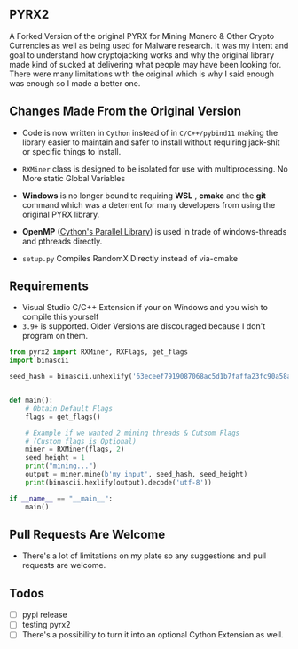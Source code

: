 PYRX2
-----

A Forked Version of the original PYRX for Mining Monero & Other Crypto Currencies as well as being used 
for Malware research. It was my intent and goal to understand how cryptojacking works and why the original
library made kind of sucked at delivering what people may have been looking for. There were many limitations
with the original which is why I said enough was enough so I made a better one. 


## Changes Made From the Original Version

- Code is now written in `Cython` instead of in `C/C++/pybind11` making the library easier to maintain and safer to 
  install without requiring jack-shit or specific things to install.

- `RXMiner` class is designed to be isolated for use with multiprocessing. No More static Global Variables

- __Windows__ is no longer bound to requiring __WSL__ , __cmake__ and the __git__ command which was a deterrent for many developers from using the original PYRX library.

- __OpenMP__ ([Cython's Parallel Library](https://cython.readthedocs.io/en/latest/src/userguide/parallelism.html)) is used in trade of windows-threads and pthreads directly.

- `setup.py` Compiles RandomX Directly instead of via-cmake

## Requirements
- Visual Studio C/C++ Extension if your on Windows and you 
wish to compile this yourself
- `3.9+` is supported. Older Versions are discouraged because I don't program on them.

```python
from pyrx2 import RXMiner, RXFlags, get_flags
import binascii

seed_hash = binascii.unhexlify('63eceef7919087068ac5d1b7faffa23fc90a58ad0ca89ecb224a2ef7ba282d48')


def main():
    # Obtain Default Flags
    flags = get_flags()

    # Example if we wanted 2 mining threads & Cutsom Flags 
    # (Custom flags is Optional)
    miner = RXMiner(flags, 2)
    seed_height = 1
    print("mining...")
    output = miner.mine(b'my input', seed_hash, seed_height)
    print(binascii.hexlify(output).decode('utf-8'))

if __name__ == "__main__":
    main()

```

## Pull Requests Are Welcome
- There's a lot of limitations on my plate so any suggestions and pull requests are welcome. 


## Todos
- [ ] pypi release
- [ ] testing pyrx2
- [ ] There's a possibility to turn it into an optional Cython Extension as well.
